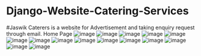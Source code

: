 # Django-Website-Catering-Services
#Jaswik Caterers is a website for Advertisement and taking enquiry request through email.
Home Page
![image](https://github.com/bkdeveloper21/Django-Website-Catering-Services/assets/100483400/5532454c-8a6b-4b49-81bd-f32ea2390818)
![image](https://github.com/bkdeveloper21/Django-Website-Catering-Services/assets/100483400/29b19c57-c15a-474d-b7e2-5eb05b1d3f90)
![image](https://github.com/bkdeveloper21/Django-Website-Catering-Services/assets/100483400/6c8b5a26-6835-4904-839e-be068d780059)
![image](https://github.com/bkdeveloper21/Django-Website-Catering-Services/assets/100483400/f513b627-d723-434c-8ece-18975932d69f)
![image](https://github.com/bkdeveloper21/Django-Website-Catering-Services/assets/100483400/dd08ca17-b965-4528-951f-eddae916b5bc)
![image](https://github.com/bkdeveloper21/Django-Website-Catering-Services/assets/100483400/d5cf4c18-6e8d-4257-9d36-b5b39f050d2d)
![image](https://github.com/bkdeveloper21/Django-Website-Catering-Services/assets/100483400/9fa3f492-1b42-4c37-b21b-ae230cde646c)
![image](https://github.com/bkdeveloper21/Django-Website-Catering-Services/assets/100483400/3b6abff1-aac0-467b-b6f4-c5c2ccf0b615)
![image](https://github.com/bkdeveloper21/Django-Website-Catering-Services/assets/100483400/eaaa0d60-4022-4bb5-844f-10fcbfb56a51)
![image](https://github.com/bkdeveloper21/Django-Website-Catering-Services/assets/100483400/e2651dcb-52e6-489c-9899-9245fe5d772b)
![image](https://github.com/bkdeveloper21/Django-Website-Catering-Services/assets/100483400/c1899554-1087-455d-8cb4-cc0a11ae5ca6)
![image](https://github.com/bkdeveloper21/Django-Website-Catering-Services/assets/100483400/ed98a14a-869b-40ab-a96d-898fdebe3b71)
![image](https://github.com/bkdeveloper21/Django-Website-Catering-Services/assets/100483400/44944cd4-669e-463e-8856-6746beeba8f4)
![image](https://github.com/bkdeveloper21/Django-Website-Catering-Services/assets/100483400/07681d4f-0dc5-48f4-a378-c3e1bdf65ac8)
![image](https://github.com/bkdeveloper21/Django-Website-Catering-Services/assets/100483400/acb456bd-3abd-4646-85c9-a1f19de420bf)
